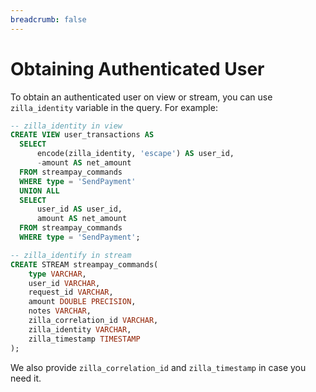 ```yaml
---
breadcrumb: false
---
```


# Obtaining Authenticated User

To obtain an authenticated user on view or stream, you can use `zilla_identity` variable in the query. For example:

```sql
-- zilla_identity in view
CREATE VIEW user_transactions AS
  SELECT
      encode(zilla_identity, 'escape') AS user_id,
      -amount AS net_amount
  FROM streampay_commands
  WHERE type = 'SendPayment'
  UNION ALL
  SELECT
      user_id AS user_id,
      amount AS net_amount
  FROM streampay_commands
  WHERE type = 'SendPayment';

-- zilla_identify in stream
CREATE STREAM streampay_commands(
    type VARCHAR,
    user_id VARCHAR,
    request_id VARCHAR,
    amount DOUBLE PRECISION,
    notes VARCHAR,
    zilla_correlation_id VARCHAR,
    zilla_identity VARCHAR,
    zilla_timestamp TIMESTAMP
);
```

We also provide `zilla_correlation_id` and `zilla_timestamp` in case you need it.

